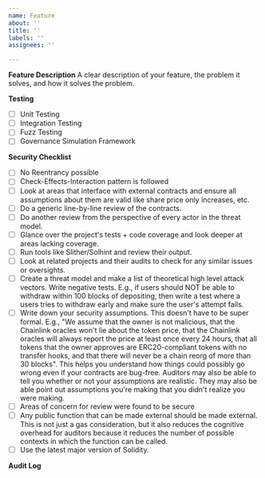 ```yaml
---
name: Feature
about: ''
title: ''
labels: ''
assignees: ''

---
```


**Feature Description**
A clear description of your feature, the problem it solves, and how it solves the problem.

**Testing**
 -[ ] Unit Testing
 -[ ] Integration Testing
 -[ ] Fuzz Testing
 -[ ] Governance Simulation Framework

**Security Checklist**
 -[ ] No Reentrancy possible
 -[ ] Check-Effects-Interaction pattern is followed
 -[ ] Look at areas that interface with external contracts and ensure all assumptions about them are valid like share price only increases, etc.
 -[ ] Do a generic line-by-line review of the contracts.
 -[ ] Do another review from the perspective of every actor in the threat model.
 -[ ] Glance over the project's tests + code coverage and look deeper at areas lacking coverage.
 -[ ] Run tools like Slither/Solhint and review their output.
 -[ ] Look at related projects and their audits to check for any similar issues or oversights.
 -[ ] Create a threat model and make a list of theoretical high level attack vectors.
 Write negative tests. E.g., if users should NOT be able to withdraw within 100 blocks of depositing, then write a test where a users tries to withdraw early and make sure the user's attempt fails.
 -[ ] Write down your security assumptions. This doesn't have to be super formal. E.g., "We assume that the owner is not malicious, that the Chainlink oracles won't lie about the token price, that the Chainlink oracles will always report the price at least once every 24 hours, that all tokens that the owner approves are ERC20-compliant tokens with no transfer hooks, and that there will never be a chain reorg of more than 30 blocks". This helps you understand how things could possibly go wrong even if your contracts are bug-free. Auditors may also be able to tell you whether or not your assumptions are realistic. They may also be able point out assumptions you're making that you didn't realize you were making.
 -[ ] Areas of concern for review were found to be secure
 -[ ] Any public function that can be made external should be made external. This is not just a gas consideration, but it also reduces the cognitive overhead for auditors because it reduces the number of possible contexts in which the function can be called.
 -[ ] Use the latest major version of Solidity.

**Audit Log**
